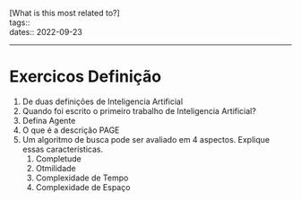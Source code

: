 [What is this most related to?]  
tags::   
dates:: 2022-09-23    

---
#  Exercicos Definição
1. De duas definições de Inteligencia Artificial
2. Quando foi escrito o primeiro trabalho de Inteligencia Artificial?
3. Defina Agente
4. O que é a descrição PAGE
5. Um algoritmo de busca pode ser avaliado em 4 aspectos. Explique essas características.
	1. Completude
	2. Otmilidade
	3. Complexidade de Tempo
	4. Complexidade de Espaço